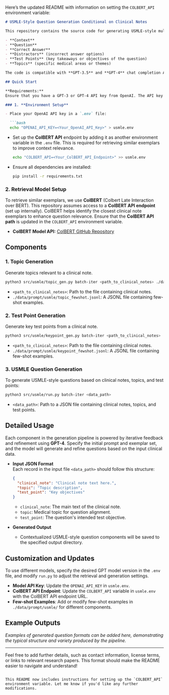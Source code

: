 Here’s the updated README with information on setting the `COLBERT_API` environment variable:

```markdown
# USMLE-Style Question Generation Conditional on Clinical Notes

This repository contains the source code for generating USMLE-style multiple-choice questions from clinical notes, using **topics** and **test points** as key components. The generated questions follow the USMLE format, including the following elements:

- **Context**
- **Question**
- **Correct Answer**
- **Distractors** (incorrect answer options)
- **Test Points** (key takeaways or objectives of the question)
- **Topics** (specific medical areas or themes)

The code is compatible with **GPT-3.5** and **GPT-4** chat completion APIs from OpenAI and employs a retriever model to enhance context-specificity. 

## Quick Start

**Requirements:**  
Ensure that you have a GPT-3 or GPT-4 API key from OpenAI. The API key should be added to a `.env` file (see **Environment Setup**).

### 1. **Environment Setup**

- Place your OpenAI API key in a `.env` file:

  ```bash
  echo "OPENAI_API_KEY=<Your_OpenAI_API_Key>" > usmle.env
  ```

- Set up the **ColBERT API** endpoint by adding it as another environment variable in the `.env` file. This is required for retrieving similar exemplars to improve context relevance.

  ```bash
  echo "COLBERT_API=<Your_ColBERT_API_Endpoint>" >> usmle.env
  ```

- Ensure all dependencies are installed:

  ```bash
  pip install -r requirements.txt
  ```

### 2. **Retrieval Model Setup**

To retrieve similar exemplars, we use **ColBERT** (Colbert Late Interaction over BERT). This repository assumes access to a **ColBERT API endpoint** (set up internally). ColBERT helps identify the closest clinical note exemplars to enhance question relevance. Ensure that the **ColBERT API path** is updated in the `COLBERT_API` environment variable.

- **ColBERT Model API:** [ColBERT GitHub Repository](https://github.com/stanford-futuredata/ColBERT)

## Components

### 1. **Topic Generation**

Generate topics relevant to a clinical note.

```bash
python3 src/usmle/topic_gen.py batch-iter <path_to_clinical_notes> ./data/prompt/usmle/topic_fewshot.jsonl
```

- `<path_to_clinical_notes>`: Path to the file containing clinical notes.
- `./data/prompt/usmle/topic_fewshot.jsonl`: A JSONL file containing few-shot examples.

### 2. **Test Point Generation**

Generate key test points from a clinical note.

```bash
python3 src/usmle/keypoint_gen.py batch-iter <path_to_clinical_notes> ./data/prompt/usmle/keypoint_fewshot.jsonl
```

- `<path_to_clinical_notes>`: Path to the file containing clinical notes.
- `./data/prompt/usmle/keypoint_fewshot.jsonl`: A JSONL file containing few-shot examples.

### 3. **USMLE Question Generation**

To generate USMLE-style questions based on clinical notes, topics, and test points:

```bash
python3 src/usmle/run.py batch-iter <data_path>
```

- `<data_path>`: Path to a JSON file containing clinical notes, topics, and test points.

## Detailed Usage

Each component in the generation pipeline is powered by iterative feedback and refinement using **GPT-4**. Specify the initial prompt and exemplar set, and the model will generate and refine questions based on the input clinical data.

- **Input JSON Format**  
  Each record in the input file `<data_path>` should follow this structure:

  ```json
  {
    "clinical_note": "Clinical note text here.",
    "topic": "Topic description",
    "test_point": "Key objectives"
  }
  ```

  - `clinical_note`: The main text of the clinical note.
  - `topic`: Medical topic for question alignment.
  - `test_point`: The question's intended test objective.

- **Generated Output**
  - Contextualized USMLE-style question components will be saved to the specified output directory.

## Customization and Updates

To use different models, specify the desired GPT model version in the `.env` file, and modify `run.py` to adjust the retrieval and generation settings.

- **Model API Key**: Update the `OPENAI_API_KEY` in `usmle.env`.
- **ColBERT API Endpoint**: Update the `COLBERT_API` variable in `usmle.env` with the ColBERT API endpoint URL.
- **Few-shot Examples**: Add or modify few-shot examples in `./data/prompt/usmle/` for different components.

## Example Outputs

*Examples of generated question formats can be added here, demonstrating the typical structure and variety produced by the pipeline.*

---

Feel free to add further details, such as contact information, license terms, or links to relevant research papers. This format should make the README easier to navigate and understand!
```

This README now includes instructions for setting up the `COLBERT_API` environment variable. Let me know if you'd like any further modifications.
